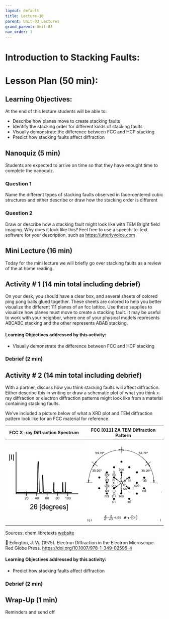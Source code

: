 ```yaml
---
layout: default
title: Lecture-10
parent: Unit-03 Lectures
grand_parent: Unit-03 
nav_order: 1
---
```


# Introduction to Stacking Faults:


# Lesson Plan (50 min):


## Learning Objectives:
At the end of this lecture students will be able to: 
- Describe how planes move to create stacking faults
- Identify the stacking order for different kinds of stacking faults
- Visually demonstrate the difference between FCC and HCP stacking
- Predict how stacking faults affect diffraction

## Nanoquiz (5 min)
Students are expected to arrive on time so that they have enought time to complete the nanoquiz.
### Question 1
Name the different types of stacking faults observed in face-centered cubic structures and either describe or draw how the stacking order is different

### Question 2
Draw or describe how a stacking fault might look like with TEM Bright field imaging. Why does it look like this? Feel free to use a speech-to-text software for your description, such as https://utterlyvoice.com



## Mini Lecture (16 min)
Today for the mini lecture we will briefly go over stacking faults as a review of the at home reading.

## Activity \# 1 (14 min total including debrief)

On your desk, you should have a clear box, and several sheets of colored ping pong balls glued together. These sheets are colored to help you better visualize the different 111 planes of an fcc lattice. Use these supplies to visualize how planes must move to create a stacking fault. It may be useful to work with your neighbor, where one of your physical models represents ABCABC stacking and the other represents ABAB stacking.
#### Learning Objectives addressed by this activity:
- Visually demonstrate the difference between FCC and HCP stacking
### Debrief (2 min)

## Activity \# 2 (14 min total including debrief)

With a partner, discuss how you think stacking faults will affect diffraction. Either describe this in writing or draw a schematic plot of what you think x-ray diffraction or electron diffraction patterns might look like from a material containing stacking faults.

We've included a picture below of what a XRD plot and TEM diffraction pattern look like for an FCC material for reference.


FCC X-ray Diffraction Spectrum          |  FCC [011] ZA TEM Diffraction Pattern
:-------------------------:|:-------------------------:
![FCC X-ray Diffraction Spectrum, showing peaks at specific 2 theta angles](./images/FCC-Ni_xrd_spectrum.png)  |  ![FCC [011] ZA TEM Diffraction Pattern that also indicates the angles between diffraction spots and a A/B ratio](./images/FCC_011_TEM_DP.png)

Sources:
chem.libretexts [website](https://chem.libretexts.org/Bookshelves/Inorganic_Chemistry/Introduction_to_Solid_State_Chemistry/06%3A_Recitations/6.16%3A_X-ray_Diffraction_and_Selection_Rules)

📄 Edington, J. W. (1975). Electron Diffraction in the Electron Microscope. Red Globe Press. https://doi.org/10.1007/978-1-349-02595-4

#### Learning Objectives addressed by this activity:
- Predict how stacking faults affect diffraction

### Debrief (2 min)

## Wrap-Up (1 min)
Reminders and send off

